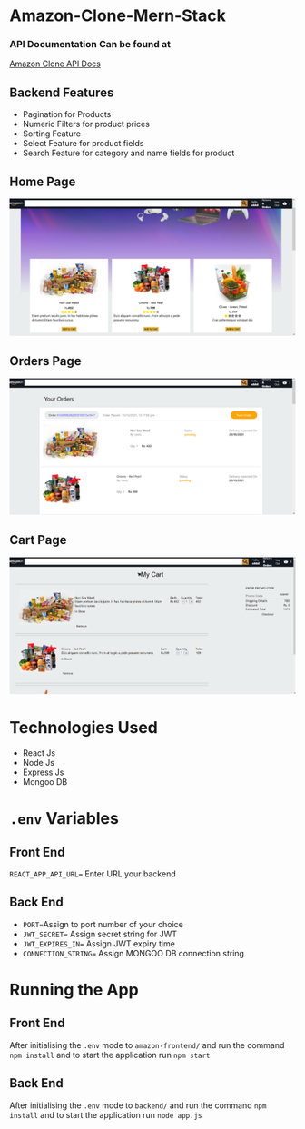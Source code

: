 # Amazon-Clone-Mern-Stack

<h3>API Documentation Can be found at</h3>
<a target="_blank" href="https://documenter.getpostman.com/view/15294592/UVR8qTco">Amazon Clone API Docs</a>

## Backend Features
<ul>
  <li>Pagination for Products</li>
  <li>Numeric Filters for product prices</li>
  <li>Sorting Feature</li>
  <li>Select Feature for product fields</li>
  <li>Search Feature for category and name fields for product</li>
 </ul>

## Home Page
<img src="homepage.png" alt="Home Page" />

## Orders Page
<img src="orders.png" alt="Orders Page"/>

## Cart Page
<img src="cart.png" alt="Cart page" />

# Technologies Used

<ul>
  <li>React Js</li>
  <li>Node Js</li>
  <li>Express Js</li>
  <li>Mongoo DB</li>
</ul>

# ```.env``` Variables
<h2>Front End </h2>

<code>REACT_APP_API_URL=</code> Enter URL your backend

<h2>Back End</h2>

<ul>
  <li><code>PORT=</code>Assign to port number of your choice</li>
  <li><code>JWT_SECRET=</code> Assign secret string for JWT</li>
  <li><code>JWT_EXPIRES_IN=</code> Assign JWT expiry time</li>
  <li><code>CONNECTION_STRING=</code> Assign MONGOO DB connection string</li>
  </ul>
<h1>Running the App</h1>

<h2>Front End</h2>
After initialising the <code>.env</code> mode to <code>amazon-frontend/</code> and run the command <code>npm install</code> and to start the application run <code>npm start</code>
<h2>Back End</h2>
  After initialising the <code>.env</code> mode to <code>backend/</code> and run the command <code>npm install</code> and to start the application run <code>node app.js</code>
